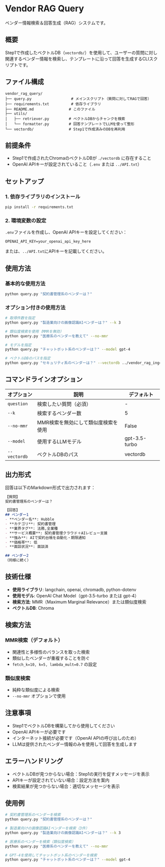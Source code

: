 # Vendor RAG Query

ベンダー情報検索＆回答生成（RAG）システムです。

## 概要

Step1で作成したベクトルDB（`vectordb/`）を使用して、ユーザーの質問に対し関連するベンダー情報を検索し、テンプレートに沿って回答を生成するCLIスクリプトです。

## ファイル構成

```
vendor_rag_query/
├── query.py                  # メインスクリプト（質問に対してRAGで回答）
├── requirements.txt          # 依存ライブラリ
├── README.md                # このファイル
├── utils/
│   ├── retriever.py         # ベクトルDBからチャンクを検索
│   └── formatter.py         # 回答テンプレートでLLMを使って整形
└── vectordb/                # Step1で作成済みのDBを再利用
```

## 前提条件

- Step1で作成されたChromaのベクトルDBが `./vectordb` に存在すること
- OpenAI APIキーが設定されていること（`.env` または `../API.txt`）

## セットアップ

### 1. 依存ライブラリのインストール

```bash
pip install -r requirements.txt
```

### 2. 環境変数の設定

`.env`ファイルを作成し、OpenAI APIキーを設定してください：

```
OPENAI_API_KEY=your_openai_api_key_here
```

または、`../API.txt`にAPIキーを記載してください。

## 使用方法

### 基本的な使用方法

```bash
python query.py "契約書管理系のベンダーは？"
```

### オプション付きの使用方法

```bash
# 取得件数を指定
python query.py "製造業向けの画像認識AIベンダーは？" --k 3

# 類似度検索を使用（MMRを無効）
python query.py "医療系のベンダーを教えて" --no-mmr

# モデルを指定
python query.py "チャットボット系のベンダーは？" --model gpt-4

# ベクトルDBのパスを指定
python query.py "セキュリティ系のベンダーは？" --vectordb ../vendor_rag_ingest/vectordb
```

## コマンドラインオプション

| オプション | 説明 | デフォルト |
|-----------|------|-----------|
| `question` | 検索したい質問（必須） | - |
| `--k` | 検索するベンダー数 | 5 |
| `--no-mmr` | MMR検索を無効にして類似度検索を使用 | False |
| `--model` | 使用するLLMモデル | gpt-3.5-turbo |
| `--vectordb` | ベクトルDBのパス | vectordb |

## 出力形式

回答は以下のMarkdown形式で出力されます：

```markdown
【質問】
契約書管理系のベンダーは？

【回答】
## ベンダー1
- **ベンダー名**: Hubble
- **カテゴリ**: 契約書管理
- **業界タグ**: 法務,全業種
- **サービス概要**: 契約書管理クラウド＋AIレビュー支援
- **強み**: AIで契約台帳を自動化・期限通知
- **価格帯**: 低
- **面談状況**: 面談済

## ベンダー2
（同様に続く）
```

## 技術仕様

- **使用ライブラリ**: langchain, openai, chromadb, python-dotenv
- **使用モデル**: OpenAI Chat Model（gpt-3.5-turbo または gpt-4）
- **検索方法**: MMR（Maximum Marginal Relevance）または類似度検索
- **ベクトルDB**: Chroma

## 検索方法

### MMR検索（デフォルト）
- 関連性と多様性のバランスを取った検索
- 類似したベンダーが重複することを防ぐ
- `fetch_k=10, k=5, lambda_mult=0.7` の設定

### 類似度検索
- 純粋な類似度による検索
- `--no-mmr` オプションで使用

## 注意事項

- Step1でベクトルDBを構築してから使用してください
- OpenAI APIキーが必要です
- インターネット接続が必要です（OpenAI APIの呼び出しのため）
- LLMは提供されたベンダー情報のみを使用して回答を生成します

## エラーハンドリング

- ベクトルDBが見つからない場合：Step1の実行を促すメッセージを表示
- APIキーが設定されていない場合：設定方法を案内
- 検索結果が見つからない場合：適切なメッセージを表示

## 使用例

```bash
# 契約書管理系のベンダーを検索
python query.py "契約書管理系のベンダーは？"

# 製造業向けの画像認識AIベンダーを検索（3件）
python query.py "製造業向けの画像認識AIベンダーは？" --k 3

# 医療系のベンダーを検索（類似度検索）
python query.py "医療系のベンダーを教えて" --no-mmr

# GPT-4を使用してチャットボット系のベンダーを検索
python query.py "チャットボット系のベンダーは？" --model gpt-4
```


